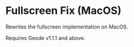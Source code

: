# Fullscreen Fix (MacOS)

Rewrites the fullscreen implementation on MacOS.

Requires Geode v1.1.1 and above.
